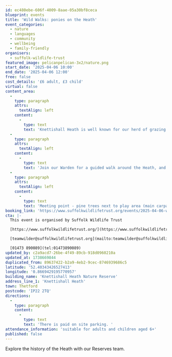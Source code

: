 ```yaml
---
id: ec480ebe-606f-4009-8aae-05a30bf8ceca
blueprint: events
title: 'Wild Walks: ponies on the Heath'
event_categories:
  - nature
  - languages
  - community
  - wellbeing
  - family-friendly
organisers:
  - suffolk-wildlife-trust
featured_image: pelicanpelican-3x2/nature.png
start_date: '2025-04-06 10:00'
end_date: '2025-04-06 12:00'
free: false
cost_details: '£6 adult, £3 child'
virtual: false
content_area:
  -
    type: paragraph
    attrs:
      textAlign: left
    content:
      -
        type: text
        text: 'Knettishall Heath is well known for our herd of grazing ponies, but how much do you know about them?'
  -
    type: paragraph
    attrs:
      textAlign: left
    content:
      -
        type: text
        text: 'Join our Warden for a guided walk around the Heath, and learn more about our herd of grazing ponies and how they help the Nature Reserve.'
  -
    type: paragraph
    attrs:
      textAlign: left
    content:
      -
        type: text
        text: 'Meeting point - pine trees next to play area (main carpark) -IP22 2TQ'
booking_link: 'https://www.suffolkwildlifetrust.org/events/2025-04-06-wild-walks-ponies-heath'
cta: |-
  This event is organised by Suffolk Wildlife Trust

  [https://www.suffolkwildlifetrust.org/](https://www.suffolkwildlifetrust.org/)

  [teamwilder@suffolkwildlifetrust.org](mailto:teamwilder@suffolkwildlifetrust.org)

  [01473 890089](tel:01473890089)
updated_by: c2a9acd7-26be-4f49-89cb-918d0960210a
updated_at: 1738669844
duplicated_from: 89637422-b2a9-4eb2-9cec-8746939686c5
latitude: '52.40343426527413'
longitude: '0.8669429195770957'
building_name: 'Knettishall Heath Nature Reserve'
address_line_1: 'Knettishall Heath'
town: Thetford
postcode: 'IP22 2TQ'
directions:
  -
    type: paragraph
    content:
      -
        type: text
        text: 'There is paid on site parking. '
attendance_information: 'suitable for adults and children aged 6+'
published: false
---
```

Explore the history of the Heath with our Reserves team.